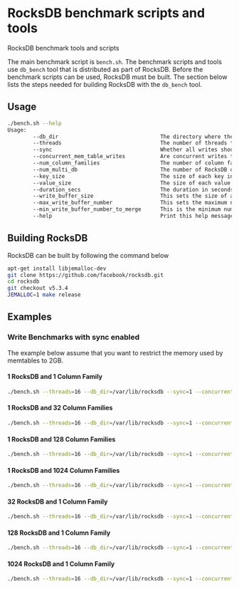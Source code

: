 # RocksDB benchmark scripts and tools
RocksDB benchmark tools and scripts

The main benchmark script is `bench.sh`. The benchmark scripts and tools use `db_bench` tool that is distributed as part of RocksDB. Before the benchmark scripts can be used, RocksDB must be built. The section below lists the steps needed for building RocksDB with the `db_bench` tool.

## Usage

```bash
./bench.sh --help
Usage:
        --db_dir                                The directory where the database files will be created
        --threads                               The number of threads that will be used to run the workload concurrently
        --sync                                  Whether all writes should be synced to disk
        --concurrent_mem_table_writes           Are concurrent writes to memtable allowed
        --num_column_families                   The number of column families to use store the dataset
        --num_multi_db                          The number of RocksDB database instances to use to store the dataset
        --key_size                              The size of each key in bytes
        --value_size                            The size of each value in bytes
        --duration_secs                         The duration in seconds of the benchmark run
        --write_buffer_size                     This sets the size of a single memtable
        --max_write_buffer_number               This sets the maximum number of memtables
        --min_write_buffer_number_to_merge      This is the minimum number of memtables to be merged before flushing to storage
        --help                                  Print this help message
```

## Building RocksDB
RocksDB can be built by following the command below

```bash
apt-get install libjemalloc-dev
git clone https://github.com/facebook/rocksdb.git
cd rocksdb
git checkout v5.3.4
JEMALLOC=1 make release
```

## Examples

### Write Benchmarks with sync enabled
The example below assume that you want to restrict the memory used by memtables to 2GB.

#### 1 RocksDB and 1 Column Family
```bash
./bench.sh --threads=16 --db_dir=/var/lib/rocksdb --sync=1 --concurrent_mem_table_writes=1  --key_size=64 --value_size=1024 --write_buffer_size=134217728 --max_write_buffer_number=16 --min_write_buffer_number_to_merge=2 --num_column_families=1 --num_multi_db=0 --duration_secs=3600
```

#### 1 RocksDB and 32 Column Families
```bash
./bench.sh --threads=16 --db_dir=/var/lib/rocksdb --sync=1 --concurrent_mem_table_writes=1  --key_size=64 --value_size=1024 --write_buffer_size=16777216 --max_write_buffer_number=4 --min_write_buffer_number_to_merge=4 --num_column_families=32 --num_multi_db=0 --duration_secs=3600
```

#### 1 RocksDB and 128 Column Families
```bash
./bench.sh --threads=16 --db_dir=/var/lib/rocksdb --sync=1 --concurrent_mem_table_writes=1  --key_size=64 --value_size=1024 --write_buffer_size=4194304 --max_write_buffer_number=4 --min_write_buffer_number_to_merge=4 --num_column_families=128 --num_multi_db=0 --duration_secs=3600
```

#### 1 RocksDB and 1024 Column Families
```bash
./bench.sh --threads=16 --db_dir=/var/lib/rocksdb --sync=1 --concurrent_mem_table_writes=1  --key_size=64 --value_size=1024 --write_buffer_size=524288 --max_write_buffer_number=4 --min_write_buffer_number_to_merge=4 --num_column_families=1024 --num_multi_db=0 --duration_secs=3600
```

#### 32 RocksDB and 1 Column Family
```bash
./bench.sh --threads=16 --db_dir=/var/lib/rocksdb --sync=1 --concurrent_mem_table_writes=1  --key_size=64 --value_size=1024 --write_buffer_size=16777216 --max_write_buffer_number=4 --min_write_buffer_number_to_merge=4 --num_column_families=1 --num_multi_db=32 --duration_secs=3600
```

#### 128 RocksDB and 1 Column Family
```bash
./bench.sh --threads=16 --db_dir=/var/lib/rocksdb --sync=1 --concurrent_mem_table_writes=1  --key_size=64 --value_size=1024 --write_buffer_size=4194304 --max_write_buffer_number=4 --min_write_buffer_number_to_merge=4 --num_column_families=1 --num_multi_db=128 --duration_secs=3600
```

#### 1024 RocksDB and 1 Column Family
```bash
./bench.sh --threads=16 --db_dir=/var/lib/rocksdb --sync=1 --concurrent_mem_table_writes=1  --key_size=64 --value_size=1024 --write_buffer_size=524288 --max_write_buffer_number=4 --min_write_buffer_number_to_merge=4 --num_column_families=1 --num_multi_db=1024 --duration_secs=3600
```
